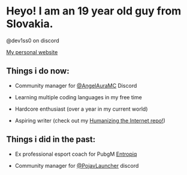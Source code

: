 # Heyo! I am an 19 year old guy from Slovakia.
@dev1ss0 on discord

[My personal website](https://dev1ss0.github.io/PersonalWebsite/)

## Things i do now: 

- Community manager for [@AngelAuraMC](https://github.com/AngelAuraMC) Discord

- Learning multiple coding languages in my free time

- Hardcore enthusiast (over a year in my current world)

- Aspiring writer (check out my [Humanizing the Internet repo!](https://github.com/Dev1ss0/Humanizing-the-Internet))

## Things i did in the past:

- Ex professional esport coach for PubgM [Entropiq](https://www.entropiq.gg/)

- Community manager for [@PojavLauncher](https://github.com/PojavLauncherTeam) discord
